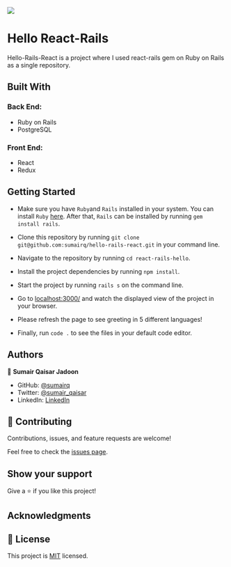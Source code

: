 ![](https://img.shields.io/badge/Microverse-blueviolet)

# Hello React-Rails
Hello-Rails-React is a project where I used react-rails gem on Ruby on Rails as a single repository.

## Built With

### Back End:
- Ruby on Rails
- PostgreSQL

### Front End:
- React
- Redux

## Getting Started

- Make sure you have `Ruby`and `Rails` installed in your system. You can install `Ruby` [here](https://www.ruby-lang.org/en/documentation/installation/). After that, `Rails` can be installed by running `gem install rails`.

- Clone this repository by running `git clone git@github.com:sumairq/hello-rails-react.git` in your command line.

- Navigate to the repository by running `cd react-rails-hello`.

- Install the project dependencies by running `npm install`.

- Start the project by running `rails s` on the command line.

- Go to [localhost:3000/](http://localhost:3000/) and watch the displayed view of the project in your browser.

- Please refresh the page to see greeting in 5 different languages!

- Finally, run `code .` to see the files in your default code editor.

## Authors

👤 **Sumair Qaisar Jadoon**

- GitHub: [@sumairq](https://github.com/sumairq)
- Twitter: [@sumair_qaisar](https://twitter.com/sumair_qaisar)
- LinkedIn: [LinkedIn](https://linkedin.com/in/sumairq)


## 🤝 Contributing

Contributions, issues, and feature requests are welcome!

Feel free to check the [issues page](https://github.com/sumairq/hello-rails-react/issues).

## Show your support

Give a ⭐️ if you like this project!

## Acknowledgments

## 📝 License

This project is [MIT](./LICENSE) licensed.
